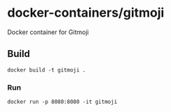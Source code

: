 # docker-containers/gitmoji
Docker container for Gitmoji

## Build
```console
docker build -t gitmoji .
```

### Run
```console
docker run -p 8080:8080 -it gitmoji
```